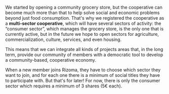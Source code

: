 <p>We started by opening a community grocery store, but the cooperative can become much more than that to help solve social and economic problems beyond just food consumption. That's why we registered the cooperative as a <strong>multi-sector cooperative</strong>, which will have several sectors of activity: the “consumer sector”, which manages the grocery store, is the only one that is currently active, but in the future we hope to open sectors for agriculture, commercialization, culture, services, and even housing.</p>

<p>This means that we can integrate all kinds of projects areas that, in the long term, provide our community of members with a democratic tool to develop a community-based, cooperative economy.</p>

<p>When a new member joins Rizoma, they have to choose which sector they want to join, and for each one there is a minimum of social titles they have to participate with. But that's for later! For now, there is only the consumer sector which requires a minimum of 3 shares (5€ each).
</p>
